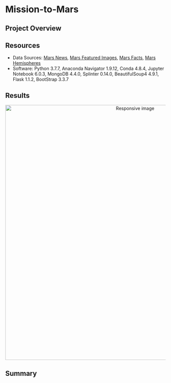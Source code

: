 # Mission-to-Mars

## Project Overview


## Resources
- Data Sources: [Mars News](https://mars.nasa.gov/news/), [Mars Featured Images](https://www.jpl.nasa.gov/spaceimages/?search=&category=Mars), [Mars Facts](http://space-facts.com/mars/), [Mars Hemispheres](https://astrogeology.usgs.gov/search/results?q=hemisphere+enhanced&k1=target&v1=Mars)
- Software: Python 3.7.7, Anaconda Navigator 1.9.12, Conda 4.8.4, Jupyter Notebook 6.0.3, MongoDB 4.4.0, Splinter 0.14.0, BeautifulSoup4 4.9.1, Flask 1.1.2, BootStrap 3.3.7

## Results

<p align="center">
    <img src="https://user-images.githubusercontent.com/68669675/95029070-2364ad80-066b-11eb-9f46-384daba73bc2.png" class="img-responsive" alt="Responsive image" width=800px>
</p>

## Summary